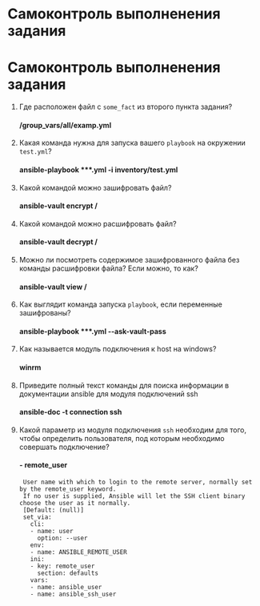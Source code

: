 # Самоконтроль выполненения задания

# Самоконтроль выполненения задания

1. Где расположен файл с `some_fact` из второго пункта задания?

    #### /group_vars/all/examp.yml

2. Какая команда нужна для запуска вашего `playbook` на окружении `test.yml`?

    #### ansible-playbook ***.yml -i inventory/test.yml

3. Какой командой можно зашифровать файл?

    #### ansible-vault encrypt /

4. Какой командой можно расшифровать файл?

    #### ansible-vault decrypt /

5. Можно ли посмотреть содержимое зашифрованного файла без команды расшифровки файла? Если можно, то как?

    #### ansible-vault view /

6. Как выглядит команда запуска `playbook`, если переменные зашифрованы?

    #### ansible-playbook ***.yml --ask-vault-pass

7. Как называется модуль подключения к host на windows?

    #### winrm

8. Приведите полный текст команды для поиска информации в документации ansible для модуля подключений ssh

    #### ansible-doc -t connection ssh

9. Какой параметр из модуля подключения `ssh` необходим для того, чтобы определить пользователя, под которым необходимо совершать подключение?
    
    #### - remote_user
        User name with which to login to the remote server, normally set by the remote_user keyword.
        If no user is supplied, Ansible will let the SSH client binary choose the user as it normally.
        [Default: (null)]
        set_via:
          cli:
          - name: user
            option: --user
          env:
          - name: ANSIBLE_REMOTE_USER
          ini:
          - key: remote_user
            section: defaults
          vars:
          - name: ansible_user
          - name: ansible_ssh_user

